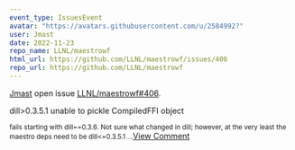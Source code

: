 ```yaml
---
event_type: IssuesEvent
avatar: "https://avatars.githubusercontent.com/u/2584992?"
user: Jmast
date: 2022-11-23
repo_name: LLNL/maestrowf
html_url: https://github.com/LLNL/maestrowf/issues/406
repo_url: https://github.com/LLNL/maestrowf
---
```


<a href='https://github.com/Jmast' target='_blank'>Jmast</a> open issue <a href='https://github.com/LLNL/maestrowf/issues/406' target='_blank'>LLNL/maestrowf#406</a>.

<p>dill>0.3.5.1 unable to pickle CompiledFFI object</p><small>fails starting with dill==0.3.6. Not sure what changed in dill; however, at the very least the maestro deps need to be dill<=0.3.5.1...</small><a href='https://github.com/LLNL/maestrowf/issues/406' target='_blank'>View Comment</a>